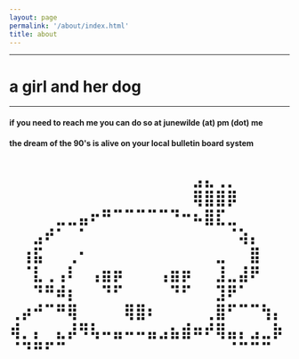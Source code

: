 ```yaml
---
layout: page
permalink: '/about/index.html'
title: about
---
```


---

# a girl and her dog

---

#### if you need to reach me you can do so at junewilde (at) pm (dot) me

#### the dream of the 90's is alive on your local bulletin board system

<h1>
⠀⠀⠀⠀⠀⠀⠀⠀⠀⠀⠀⠀⠀⠀⠀⠀⣠⣄⢀⡀⠀⠀⠀⠀</br>
⠀⠀⠀⠀⠀⠀⠀⠀⠀⠀⠀⠀⠀⠀⠀⠀⢿⣿⣿⡿⠀⠀⠀⠀</br>
⠀⠀⠀⠀⣀⣀⣤⠖⠛⠉⠉⠉⠉⠉⠙⠒⠦⣿⣏⣀⠀⠀⠀⠀</br>
⠀⠀⣠⠞⠁⠀⠁⠀⠀⠀⠀⠀⠀⠀⠀⠀⠀⠀⠀⠈⢵⡄⠀⠀</br>
⠀⢰⣯⠀⠀⢀⠂⠀⠀⠀⠀⠀⠀⠀⠀⠀⠀⠀⣀⠀⠀⣿⠀⠀</br>
⠀⠈⣇⢀⢠⠇⠀⢠⣶⡶⠀⠀⠀⢠⣶⡶⠀⠀⣸⣀⣼⠟⠀⠀</br>
⠀⠀⠙⠛⠾⡆⠀⠀⠙⠋⠀⠀⠀⠀⠙⠋⠀⠀⣹⠟⠁⠀⠀⠀</br>
⢀⡴⠚⠉⠛⢿⠀⠀⠀⠀⢿⣿⠆⠀⠀⠀⠀⢀⣿⠋⠉⠉⢳⡄</br>
⢾⡀⡄⠀⣄⡼⠻⢧⠤⣤⠤⠤⣤⣠⣦⣾⠶⠞⢿⣤⡄⣠⣀⡷</br>
⠈⠙⠛⠋⠉⠀⠀⠀⠀⠀⠀⠀⠀⠀⠀⠀⠀⠀⠀⠈⠉⠉⠉⠀</br>
</h1>
